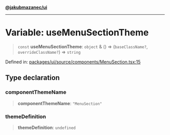 [**@jakubmazanec/ui**](../README.md)

---

# Variable: useMenuSectionTheme

> `const` **useMenuSectionTheme**: `object` & () => (`baseClassName?`, `overrideClassName?`) =>
> `string`

Defined in:
[packages/ui/source/components/MenuSection.tsx:15](https://github.com/jakubmazanec/tools/blob/dccfe8e5cee218e88ff4db59e4bf460975897c58/packages/ui/source/components/MenuSection.tsx#L15)

## Type declaration

### componentThemeName

> **componentThemeName**: `"MenuSection"`

### themeDefinition

> **themeDefinition**: `undefined`
